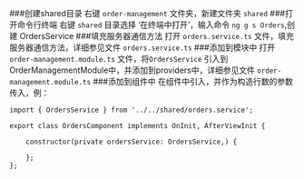 ###创建shared目录
右键 `order-management` 文件夹，新建文件夹 `shared`
###打开命令行终端
右键 `shared` 目录选择 ‘在终端中打开’，输入命令 `ng g s Orders`,创建 OrdersService
###填充服务器通信方法
打开 `orders.service.ts` 文件，填充服务器通信方法，详细参见文件 `orders.service.ts`
###添加到模块中
打开 `order-management.module.ts` 文件，将`OrdersService` 引入到OrderManagementModule中，并添加到providers中，详细参见文件 `order-management.module.ts`
###添加到组件中
在组件中引入，并作为构造行数的参数传入，例：

`import { OrdersService } from '../../shared/orders.service';`

    export class OrdersComponent implements OnInit, AfterViewInit {
        
        constructor(private ordersService: OrdersService,) {

        };
    };